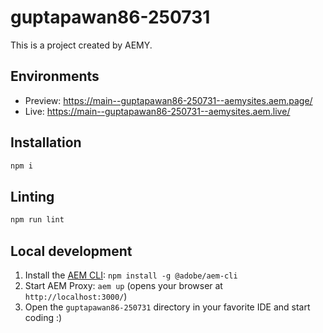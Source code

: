 # guptapawan86-250731

This is a project created by AEMY.

## Environments

- Preview: https://main--guptapawan86-250731--aemysites.aem.page/
- Live: https://main--guptapawan86-250731--aemysites.aem.live/

## Installation

```sh
npm i
```

## Linting

```sh
npm run lint
```

## Local development

1. Install the [AEM CLI](https://github.com/adobe/helix-cli): `npm install -g @adobe/aem-cli`
1. Start AEM Proxy: `aem up` (opens your browser at `http://localhost:3000/`)
1. Open the `guptapawan86-250731` directory in your favorite IDE and start coding :)